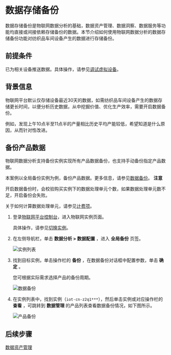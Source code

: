 数据存储备份 
===========================

数据存储备份是物联网数据分析的基础，数据资产管理、数据洞察、数据服务等功能均直接或间接依赖存储备份的数据。本节介绍如何使用物联网数据分析的数据存储备份功能对纺织品车间设备产生的数据进行存储备份。

前提条件 
-------------------------

已为相关设备推送数据。具体操作，请参见[调试虚拟设备]()。

背景信息 
-------------------------

物联网平台默认仅存储设备最近30天的数据，如需纺织品车间设备产生的数据存储更长时间，以便分析历史数据，从中挖掘价值、优化生产效率，需要开启数据备份。

例如，发现上午10点半至11点半的产量相比历史平均产能较低，希望知道是什么原因，从而针对性改进。

备份产品数据 
---------------------------

物联网数据分析支持备份实例实现所有产品数据备份，也支持手动备份指定产品数据。

本案例以全局备份实例为例，备份产品数据。更多信息，请参见[数据备份]()。
**注意**

开启数据备份时，会校验购买实例下的数据处理单元个数，如果数据处理单元数不足，开启备份会失败。

关于如何计算数据处理单元，请参见[计费项]()。

1. 登录[物联网平台控制台](https://iot.console.aliyun.com/lk/summary)，进入物联网实例页面。

   具体操作，请参见[切换实例]()。
   

2. 在左侧导航栏，单击 **数据分析 \> 数据配置** ，进入 **全局备份** 页签。

   ![实例列表](//static-aliyun-doc.oss-cn-hangzhou.aliyuncs.com/assets/img/zh-CN/7757433061/p173203.png)
   

3. 找到目标实例，单击操作栏的 **备份** ，在数据备份对话框中配置参数，单击 **确定** 。

   您可根据实际需求选择产品的备份周期。

   ![数据备份](//static-aliyun-doc.oss-cn-hangzhou.aliyuncs.com/assets/img/zh-CN/8757433061/p173204.png)
   

4. 在实例列表中，找到实例（`iot-cn-z2q1***`），然后单击实例或对应操作栏的 **查看** ，可跳转到 **数据管理** 的产品列表查看数据备份情况，如下图所示。

   ![产品备份](//static-aliyun-doc.oss-cn-hangzhou.aliyuncs.com/assets/img/zh-CN/8757433061/p173209.png)
   




后续步骤 
-------------------------

[数据资产管理]()
